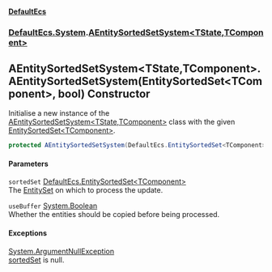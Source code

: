 #### [DefaultEcs](DefaultEcs.md 'DefaultEcs')
### [DefaultEcs.System](DefaultEcs.md#DefaultEcs_System 'DefaultEcs.System').[AEntitySortedSetSystem&lt;TState,TComponent&gt;](AEntitySortedSetSystem_TState_TComponent_.md 'DefaultEcs.System.AEntitySortedSetSystem&lt;TState,TComponent&gt;')
## AEntitySortedSetSystem&lt;TState,TComponent&gt;.AEntitySortedSetSystem(EntitySortedSet&lt;TComponent&gt;, bool) Constructor
Initialise a new instance of the [AEntitySortedSetSystem&lt;TState,TComponent&gt;](AEntitySortedSetSystem_TState_TComponent_.md 'DefaultEcs.System.AEntitySortedSetSystem&lt;TState,TComponent&gt;') class with the given [EntitySortedSet&lt;TComponent&gt;](EntitySortedSet_TComponent_.md 'DefaultEcs.EntitySortedSet&lt;TComponent&gt;').  
```csharp
protected AEntitySortedSetSystem(DefaultEcs.EntitySortedSet<TComponent> sortedSet, bool useBuffer=false);
```
#### Parameters
<a name='DefaultEcs_System_AEntitySortedSetSystem_TState_TComponent__AEntitySortedSetSystem(DefaultEcs_EntitySortedSet_TComponent__bool)_sortedSet'></a>
`sortedSet` [DefaultEcs.EntitySortedSet&lt;](EntitySortedSet_TComponent_.md 'DefaultEcs.EntitySortedSet&lt;TComponent&gt;')[TComponent](AEntitySortedSetSystem_TState_TComponent_.md#DefaultEcs_System_AEntitySortedSetSystem_TState_TComponent__TComponent 'DefaultEcs.System.AEntitySortedSetSystem&lt;TState,TComponent&gt;.TComponent')[&gt;](EntitySortedSet_TComponent_.md 'DefaultEcs.EntitySortedSet&lt;TComponent&gt;')  
The [EntitySet](EntitySet.md 'DefaultEcs.EntitySet') on which to process the update.
  
<a name='DefaultEcs_System_AEntitySortedSetSystem_TState_TComponent__AEntitySortedSetSystem(DefaultEcs_EntitySortedSet_TComponent__bool)_useBuffer'></a>
`useBuffer` [System.Boolean](https://docs.microsoft.com/en-us/dotnet/api/System.Boolean 'System.Boolean')  
Whether the entities should be copied before being processed.
  
#### Exceptions
[System.ArgumentNullException](https://docs.microsoft.com/en-us/dotnet/api/System.ArgumentNullException 'System.ArgumentNullException')  
[sortedSet](AEntitySortedSetSystem_TState_TComponent__AEntitySortedSetSystem(EntitySortedSet_TComponent__bool).md#DefaultEcs_System_AEntitySortedSetSystem_TState_TComponent__AEntitySortedSetSystem(DefaultEcs_EntitySortedSet_TComponent__bool)_sortedSet 'DefaultEcs.System.AEntitySortedSetSystem&lt;TState,TComponent&gt;.AEntitySortedSetSystem(DefaultEcs.EntitySortedSet&lt;TComponent&gt;, bool).sortedSet') is null.
